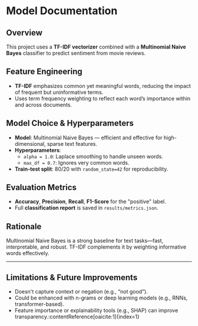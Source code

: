 # Model Documentation

## Overview
This project uses a **TF-IDF vectorizer** combined with a **Multinomial Naive Bayes** classifier to predict sentiment from movie reviews.

## Feature Engineering
- **TF-IDF** emphasizes common yet meaningful words, reducing the impact of frequent but uninformative terms.
- Uses term frequency weighting to reflect each word’s importance within and across documents.

## Model Choice & Hyperparameters
- **Model**: Multinomial Naive Bayes — efficient and effective for high-dimensional, sparse text features.
- **Hyperparameters**:
  - `alpha = 1.0`: Laplace smoothing to handle unseen words.
  - `max_df = 0.7`: Ignores very common words.
- **Train-test split**: 80/20 with `random_state=42` for reproducibility.

## Evaluation Metrics
- **Accuracy**, **Precision**, **Recall**, **F1-Score** for the "positive" label.
- Full **classification report** is saved in `results/metrics.json`.

## Rationale
Multinomial Naive Bayes is a strong baseline for text tasks—fast, interpretable, and robust. TF-IDF complements it by weighting informative words effectively.

---

##  Limitations & Future Improvements
- Doesn't capture context or negation (e.g., “not good”).
- Could be enhanced with n-grams or deep learning models (e.g., RNNs, transformer-based).
- Feature importance or explainability tools (e.g., SHAP) can improve transparency.:contentReference[oaicite:1]{index=1}

